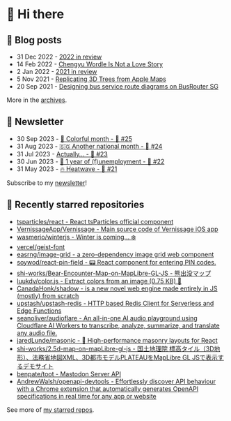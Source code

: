 # 👋 Hi there

## 📝 Blog posts

<!-- feed start -->
- 31 Dec 2022 - [2022 in review](https://cheeaun.com/blog/2022/12/2022-in-review/)
- 14 Feb 2022 - [Chengyu Wordle Is Not a Love Story](https://cheeaun.com/blog/2022/02/chengyu-wordle-is-not-a-love-story/)
- 2 Jan 2022 - [2021 in review](https://cheeaun.com/blog/2022/01/2021-in-review/)
- 5 Nov 2021 - [Replicating 3D Trees from Apple Maps](https://cheeaun.com/blog/2021/11/replicating-3d-trees-apple-maps/)
- 20 Sep 2021 - [Designing bus service route diagrams on BusRouter SG](https://cheeaun.com/blog/2021/09/bus-service-route-diagrams-busrouter-sg/)
<!-- feed end -->

More in the [archives](https://cheeaun.com/blog/archives/).

## 📰 Newsletter

<!-- newsletter start -->
- 30 Sep 2023 - [🎨 Colorful month - 🥫 #25](https://cheeaun.substack.com/p/colorful-month-25)
- 31 Aug 2023 - [🇸🇬 Another national month - 🥫 #24](https://cheeaun.substack.com/p/another-national-month-24)
- 31 Jul 2023 - [Actually… - 🥫 #23](https://cheeaun.substack.com/p/actually-23)
- 30 Jun 2023 - [🎂 1 year of (f)unemployment - 🥫 #22](https://cheeaun.substack.com/p/1-year-of-funemployment-22)
- 31 May 2023 - [🔥 Heatwave - 🥫 #21](https://cheeaun.substack.com/p/heatwave-21)
<!-- newsletter end -->

Subscribe to my [newsletter](https://cheeaun.substack.com/)!

## 🌟 Recently starred repositories

<!-- starred repos start -->
- [tsparticles/react - React tsParticles official component](https://github.com/tsparticles/react)
- [VernissageApp/Vernissage - Main source code of Vernissage iOS app](https://github.com/VernissageApp/Vernissage)
- [wasmerio/winterjs - Winter is coming... ❄️](https://github.com/wasmerio/winterjs)
- [vercel/geist-font](https://github.com/vercel/geist-font)
- [easrng/image-grid - a zero-dependency image grid web component](https://github.com/easrng/image-grid)
- [soywod/react-pin-field - 📟 React component for entering PIN codes.](https://github.com/soywod/react-pin-field)
- [shi-works/Bear-Encounter-Map-on-MapLibre-GL-JS - 熊出没マップ](https://github.com/shi-works/Bear-Encounter-Map-on-MapLibre-GL-JS)
- [luukdv/color.js - Extract colors from an image (0.75 KB) 🎨](https://github.com/luukdv/color.js)
- [CanadaHonk/shadow - <shadow> is a new novel web engine made entirely in JS (mostly) from scratch](https://github.com/CanadaHonk/shadow)
- [upstash/upstash-redis - HTTP based Redis Client for Serverless and Edge Functions](https://github.com/upstash/upstash-redis)
- [seanoliver/audioflare - An all-in-one AI audio playground using Cloudflare AI Workers to transcribe, analyze, summarize, and translate any audio file.](https://github.com/seanoliver/audioflare)
- [jaredLunde/masonic - 🧱 High-performance masonry layouts for React](https://github.com/jaredLunde/masonic)
- [shi-works/2.5d-map-on-mapLibre-gl-js - 国土地理院 標高タイル（3D地形）、法務省地図XML、3D都市モデルPLATEAUをMapLibre GL JSで表示するデモサイト](https://github.com/shi-works/2.5d-map-on-mapLibre-gl-js)
- [benpate/toot - Mastodon Server API](https://github.com/benpate/toot)
- [AndrewWalsh/openapi-devtools - Effortlessly discover API behaviour with a Chrome extension that automatically generates OpenAPI specifications in real time for any app or website](https://github.com/AndrewWalsh/openapi-devtools)
<!-- starred repos end -->

See more of [my starred repos](https://github.com/stars/cheeaun/).
